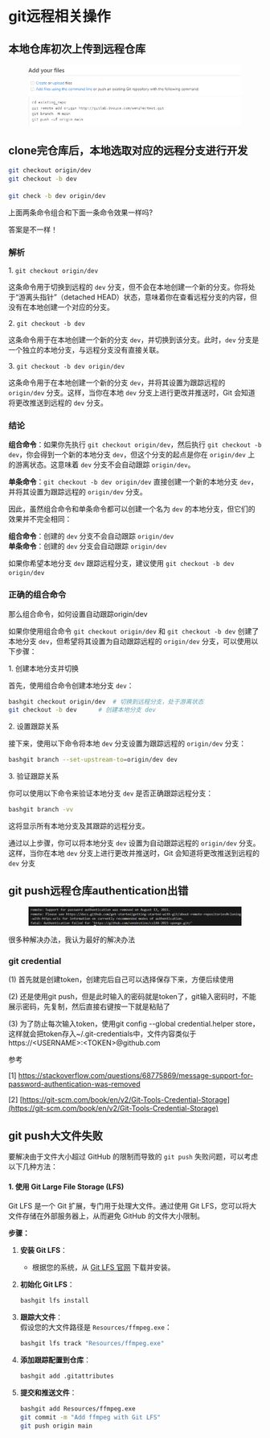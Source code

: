 # git远程相关操作



## 本地仓库初次上传到远程仓库

<div align="left">

<figure><img src="../.gitbook/assets/image (110).png" alt=""><figcaption></figcaption></figure>

</div>



## clone完仓库后，本地选取对应的远程分支进行开发

```bash
git checkout origin/dev
git checkout -b dev 

git check -b dev origin/dev 
```

上面两条命令组合和下面一条命令效果一样吗?

答案是不一样！



### 解析

1\. `git checkout origin/dev`

这条命令用于切换到远程的 `dev` 分支，但不会在本地创建一个新的分支。你将处于“游离头指针”（detached HEAD）状态，意味着你在查看远程分支的内容，但没有在本地创建一个对应的分支。

2\. `git checkout -b dev`

这条命令用于在本地创建一个新的分支 `dev`，并切换到该分支。此时，`dev` 分支是一个独立的本地分支，与远程分支没有直接关联。

3\. `git checkout -b dev origin/dev`

这条命令用于在本地创建一个新的分支 `dev`，并将其设置为跟踪远程的 `origin/dev` 分支。这样，当你在本地 `dev` 分支上进行更改并推送时，Git 会知道将更改推送到远程的 `dev` 分支。



### 结论

**组合命令**：如果你先执行 `git checkout origin/dev`，然后执行 `git checkout -b dev`，你会得到一个新的本地分支 `dev`，但这个分支的起点是你在 `origin/dev` 上的游离状态。这意味着 `dev` 分支不会自动跟踪 `origin/dev`。

**单条命令**：`git checkout -b dev origin/dev` 直接创建一个新的本地分支 `dev`，并将其设置为跟踪远程的 `origin/dev` 分支。



因此，虽然组合命令和单条命令都可以创建一个名为 `dev` 的本地分支，但它们的效果并不完全相同：

**组合命令**：创建的 `dev` 分支不会自动跟踪 `origin/dev`\
**单条命令**：创建的 `dev` 分支会自动跟踪 `origin/dev`

如果你希望本地分支 `dev` 跟踪远程分支，建议使用 `git checkout -b dev origin/dev`



### 正确的组合命令

那么组合命令，如何设置自动跟踪origin/dev

如果你使用组合命令 `git checkout origin/dev` 和 `git checkout -b dev` 创建了本地分支 `dev`，但希望将其设置为自动跟踪远程的 `origin/dev` 分支，可以使用以下步骤：

1\. 创建本地分支并切换

首先，使用组合命令创建本地分支 `dev`：

```bash
bashgit checkout origin/dev  # 切换到远程分支，处于游离状态  
git checkout -b dev      # 创建本地分支 dev  
```

2\. 设置跟踪关系

接下来，使用以下命令将本地 `dev` 分支设置为跟踪远程的 `origin/dev` 分支：

```bash
bashgit branch --set-upstream-to=origin/dev dev  
```

3\. 验证跟踪关系

你可以使用以下命令来验证本地分支 `dev` 是否正确跟踪远程分支：

```bash
bashgit branch -vv  
```

这将显示所有本地分支及其跟踪的远程分支。



通过以上步骤，你可以将本地分支 `dev` 设置为自动跟踪远程的 `origin/dev` 分支。这样，当你在本地 `dev` 分支上进行更改并推送时，Git 会知道将更改推送到远程的 `dev` 分支





## git push远程仓库authentication出错



<figure><img src="../.gitbook/assets/image (8).png" alt=""><figcaption></figcaption></figure>

很多种解决办法，我认为最好的解决办法



### git credential

(1) 首先就是创建token，创建完后自己可以选择保存下来，方便后续使用

(2) 还是使用git push，但是此时输入的密码就是token了，git输入密码时，不能展示密码，先复制，然后直接右键按一下就是粘贴了

(3) 为了防止每次输入token，使用git config --global credential.helper store，这样就会把token存入\~/.git-credentials中，文件内容类似于https://\<USERNAME>:\<TOKEN>@github.com



参考

\[1] https://stackoverflow.com/questions/68775869/message-support-for-password-authentication-was-removed

\[2] [https://git-scm.com/book/en/v2/Git-Tools-Credential-Storage](https://git-scm.com/book/en/v2/Git-Tools-Credential-Storage)



## git push大文件失败

要解决由于文件大小超过 GitHub 的限制而导致的 `git push` 失败问题，可以考虑以下几种方法：

#### 1. 使用 Git Large File Storage (LFS)

Git LFS 是一个 Git 扩展，专门用于处理大文件。通过使用 Git LFS，您可以将大文件存储在外部服务器上，从而避免 GitHub 的文件大小限制。

**步骤：**

1. **安装 Git LFS**：
   * 根据您的系统，从 [Git LFS 官网](https://git-lfs.github.com/) 下载并安装。
2.  **初始化 Git LFS**：

    ```bash
    bashgit lfs install  
    ```
3.  **跟踪大文件**：\
    假设您的大文件路径是 `Resources/ffmpeg.exe`：

    ```bash
    bashgit lfs track "Resources/ffmpeg.exe"  
    ```
4.  **添加跟踪配置到仓库**：

    ```bash
    bashgit add .gitattributes  
    ```
5.  **提交和推送文件**：

    ```bash
    bashgit add Resources/ffmpeg.exe  
    git commit -m "Add ffmpeg with Git LFS"  
    git push origin main  
    ```

